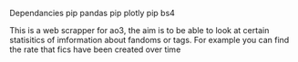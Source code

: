 Dependancies 
pip pandas
pip plotly
pip bs4

This is a web scrapper for ao3, the aim is to be able to look at certain statisitics of imformation about fandoms or tags. For example you can find the rate that fics have been created over time

